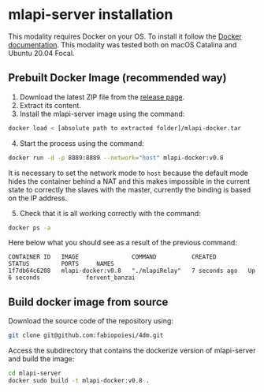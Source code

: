 # mlapi-server installation

This modality requires Docker on your OS. 
To install it follow the [Docker documentation](https://docs.docker.com/engine/install/). 
This modality was tested both on macOS Catalina and Ubuntu 20.04 Focal.

## Prebuilt Docker Image (recommended way)

1) Download the latest ZIP file from the [release page](https://github.com/fabiopoiesi/4dm/releases). 
2) Extract its content.
3) Install the mlapi-server image using the command:

```bash
docker load < [absolute path to extracted folder]/mlapi-docker.tar
```

4) Start the process using the command:

```bash
docker run -d -p 8889:8889 --network="host" mlapi-docker:v0.8
```

It is necessary to set the network mode to ```host``` because the default mode hides the container behind a NAT and this makes impossible in the current state to correctly the slaves with the master, currently the binding is based on the IP address.

5) Check that it is all working correctly with the command:

```bash
docker ps -a
```

Here below what you should see as a result of the previous command:

```
CONTAINER ID   IMAGE               COMMAND          CREATED         STATUS         PORTS     NAMES
1f7db64c6208   mlapi-docker:v0.8   "./mlapiRelay"   7 seconds ago   Up 6 seconds             fervent_banzai
```

## Build docker image from source

Download the source code of the repository using:

```bash
git clone git@github.com:fabiopoiesi/4dm.git
```

Access the subdirectory that contains the dockerize version of mlapi-server and build the image:

```bash
cd mlapi-server
docker sudo build -t mlapi-docker:v0.8 .
```
